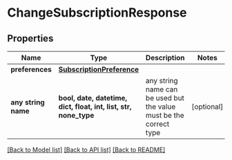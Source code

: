 # ChangeSubscriptionResponse


## Properties
Name | Type | Description | Notes
------------ | ------------- | ------------- | -------------
**preferences** | [**SubscriptionPreference**](SubscriptionPreference.md) |  | 
**any string name** | **bool, date, datetime, dict, float, int, list, str, none_type** | any string name can be used but the value must be the correct type | [optional]

[[Back to Model list]](../README.md#documentation-for-models) [[Back to API list]](../README.md#documentation-for-api-endpoints) [[Back to README]](../README.md)


